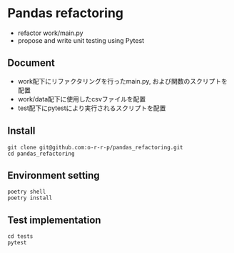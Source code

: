 # Pandas refactoring
- refactor work/main.py
- propose and write unit testing using Pytest

## Document
- work配下にリファクタリングを行ったmain.py, および関数のスクリプトを配置 
- work/data配下に使用したcsvファイルを配置 
- test配下にpytestにより実行されるスクリプトを配置

## Install
`git clone git@github.com:o-r-r-p/pandas_refactoring.git`   
`cd pandas_refactoring`

## Environment setting
`poetry shell`  
`poetry install`

## Test implementation
`cd tests`  
`pytest`


